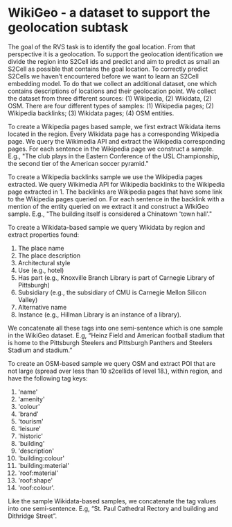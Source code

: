 # WikiGeo - a dataset to support the geolocation subtask

The goal of the RVS task is to identify the goal location. From that perspective it is a geolocation. To support the geolocation identification we divide the region into S2Cell ids and predict and aim to predict as small an S2Cell as possible that contains the goal location. To correctly predict S2Cells we haven’t encountered before we want to learn an S2Cell embedding model. To do that we collect an additional dataset, one which contains descriptions of locations and their geolocation point. We collect the dataset from three different sources: (1) Wikipedia, (2) Wikidata, (2) OSM. There are four different types of samples: (1) Wikipedia pages; (2) Wikipedia backlinks; (3) Wikidata pages; (4) OSM entities.

To create a Wikipedia pages based sample, we first extract Wikidata items located in the region. Every Wikidata page has a corresponding Wikipedia page. We query the Wikimedia API and extract the Wikipedia corresponding pages. For each sentence in the Wikipedia page we construct a sample. E.g., "The club plays in the Eastern Conference of the USL Championship, the second tier of the American soccer pyramid."

To create a Wikipedia backlinks sample we use the Wikipedia pages extracted.  We query Wikimedia API for Wikipedia backlinks to the Wikipedia page extracted in 1. The backlinks are Wikipedia  pages that have some link to the Wikipedia pages queried on. For each sentence in the backlink with a mention of the entity queried on we extract it and construct a WIkiGeo sample. E.g., "The building itself is considered a Chinatown 'town hall'."

To create a Wikidata-based sample we query Wikidata by region and extract properties found: 
1. The place name
2. The place description 
3. Architectural style 
4. Use (e.g., hotel)
5. Has part (e.g., Knoxville Branch Library is part of Carnegie Library of Pittsburgh) 
6. Subsidiary (e.g., the subsidiary of CMU is Carnegie Mellon Silicon Valley) 
7. Alternative name 
8. Instance (e.g., Hillman Library is an instance of a  library). 

We concatenate all these tags into one semi-sentence which is one sample in the WikiGeo dataset.  E.g, “Heinz Field and American football stadium that is home to the Pittsburgh Steelers and Pittsburgh Panthers and Steelers Stadium and stadium.”

To create an OSM-based sample we query OSM and extract POI that are not large (spread over less than 10 s2cellids of level 18.), within region, and have the following tag keys: 
1. 'name'
2. 'amenity' 
3. 'colour'
4. 'brand'
5. 'tourism'
6. 'leisure'
7. 'historic'
8. 'building'
9. 'description'
10. 'building:colour'
11. 'building:material'
12. 'roof:material'
13. 'roof:shape'
14. 'roof:colour'.  

Like the sample Wikidata-based samples, we concatenate the tag values into one semi-sentence. E.g,  “St. Paul Cathedral Rectory and building and Dithridge Street”.
